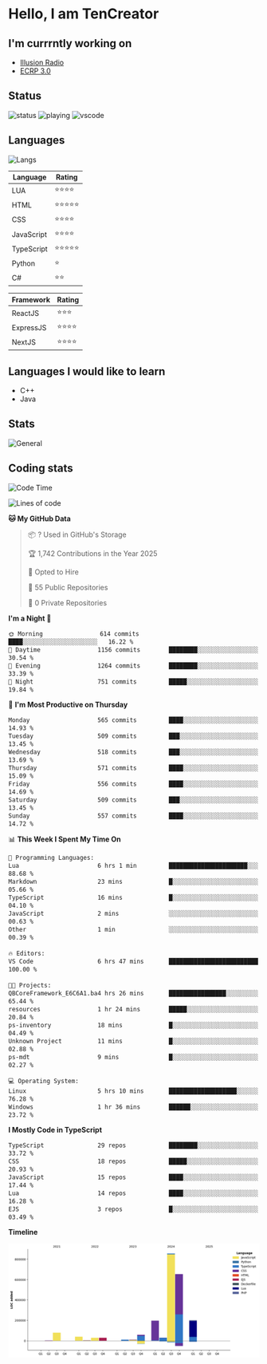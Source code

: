 # Hello, I am TenCreator

## I'm currrntly working on
- [Illusion Radio](https://illusionradio.co.uk/)
- [ECRP 3.0](http://github.com/Emerald-Coast-Roleplay/)

## Status
![status](https://api.statusbadges.me/badge/status/518334475038359555?simple=true&style=for-the-badge)
![playing](https://api.statusbadges.me/badge/playing/518334475038359555?style=for-the-badge)
![vscode](https://api.statusbadges.me/badge/vscode/518334475038359555?style=for-the-badge)

## Languages
![Langs](https://github-readme-stats.vercel.app/api/top-langs/?username=tencreator&layout=compact&theme=radical)


|Language|Rating|
|--------|------|
|LUA|⭐️⭐️⭐️⭐️|
|HTML|⭐️⭐️⭐️⭐️⭐️|
|CSS|⭐️⭐️⭐️⭐️|
|JavaScript|⭐️⭐️⭐️⭐️|
|TypeScript|⭐️⭐️⭐️⭐️⭐️|
|Python|⭐️|
|C#|⭐️⭐️ |

|Framework|Rating|
|--------|------|
|ReactJS|⭐️⭐️⭐|
|ExpressJS|⭐️⭐️⭐️⭐️|
|NextJS|⭐️⭐️⭐⭐️|

## Languages I would like to learn
- C++
- Java

## Stats
![General](https://github-readme-stats.vercel.app/api?username=tencreator&show_icons=true&theme=radical)

## Coding stats

<!--START_SECTION:waka-->
![Code Time](http://img.shields.io/badge/Code%20Time-512%20hrs%202%20mins-blue)

![Lines of code](https://img.shields.io/badge/From%20Hello%20World%20I%27ve%20Written-2.2%20million%20lines%20of%20code-blue)

**🐱 My GitHub Data** 

> 📦 ? Used in GitHub's Storage 
 > 
> 🏆 1,742 Contributions in the Year 2025
 > 
> 💼 Opted to Hire
 > 
> 📜 55 Public Repositories 
 > 
> 🔑 0 Private Repositories 
 > 
**I'm a Night 🦉** 

```text
🌞 Morning                614 commits         ████░░░░░░░░░░░░░░░░░░░░░   16.22 % 
🌆 Daytime                1156 commits        ████████░░░░░░░░░░░░░░░░░   30.54 % 
🌃 Evening                1264 commits        ████████░░░░░░░░░░░░░░░░░   33.39 % 
🌙 Night                  751 commits         █████░░░░░░░░░░░░░░░░░░░░   19.84 % 
```
📅 **I'm Most Productive on Thursday** 

```text
Monday                   565 commits         ████░░░░░░░░░░░░░░░░░░░░░   14.93 % 
Tuesday                  509 commits         ███░░░░░░░░░░░░░░░░░░░░░░   13.45 % 
Wednesday                518 commits         ███░░░░░░░░░░░░░░░░░░░░░░   13.69 % 
Thursday                 571 commits         ████░░░░░░░░░░░░░░░░░░░░░   15.09 % 
Friday                   556 commits         ████░░░░░░░░░░░░░░░░░░░░░   14.69 % 
Saturday                 509 commits         ███░░░░░░░░░░░░░░░░░░░░░░   13.45 % 
Sunday                   557 commits         ████░░░░░░░░░░░░░░░░░░░░░   14.72 % 
```


📊 **This Week I Spent My Time On** 

```text
💬 Programming Languages: 
Lua                      6 hrs 1 min         ██████████████████████░░░   88.68 % 
Markdown                 23 mins             █░░░░░░░░░░░░░░░░░░░░░░░░   05.66 % 
TypeScript               16 mins             █░░░░░░░░░░░░░░░░░░░░░░░░   04.10 % 
JavaScript               2 mins              ░░░░░░░░░░░░░░░░░░░░░░░░░   00.63 % 
Other                    1 min               ░░░░░░░░░░░░░░░░░░░░░░░░░   00.39 % 

🔥 Editors: 
VS Code                  6 hrs 47 mins       █████████████████████████   100.00 % 

🐱‍💻 Projects: 
QBCoreFramework_E6C6A1.ba4 hrs 26 mins       ████████████████░░░░░░░░░   65.44 % 
resources                1 hr 24 mins        █████░░░░░░░░░░░░░░░░░░░░   20.84 % 
ps-inventory             18 mins             █░░░░░░░░░░░░░░░░░░░░░░░░   04.49 % 
Unknown Project          11 mins             █░░░░░░░░░░░░░░░░░░░░░░░░   02.88 % 
ps-mdt                   9 mins              █░░░░░░░░░░░░░░░░░░░░░░░░   02.27 % 

💻 Operating System: 
Linux                    5 hrs 10 mins       ███████████████████░░░░░░   76.28 % 
Windows                  1 hr 36 mins        ██████░░░░░░░░░░░░░░░░░░░   23.72 % 
```

**I Mostly Code in TypeScript** 

```text
TypeScript               29 repos            ████████░░░░░░░░░░░░░░░░░   33.72 % 
CSS                      18 repos            █████░░░░░░░░░░░░░░░░░░░░   20.93 % 
JavaScript               15 repos            ████░░░░░░░░░░░░░░░░░░░░░   17.44 % 
Lua                      14 repos            ████░░░░░░░░░░░░░░░░░░░░░   16.28 % 
EJS                      3 repos             █░░░░░░░░░░░░░░░░░░░░░░░░   03.49 % 
```



**Timeline**

![Lines of Code chart](https://raw.githubusercontent.com/tencreator/tencreator/main/assets/bar_graph.png)


<!--END_SECTION:waka-->
